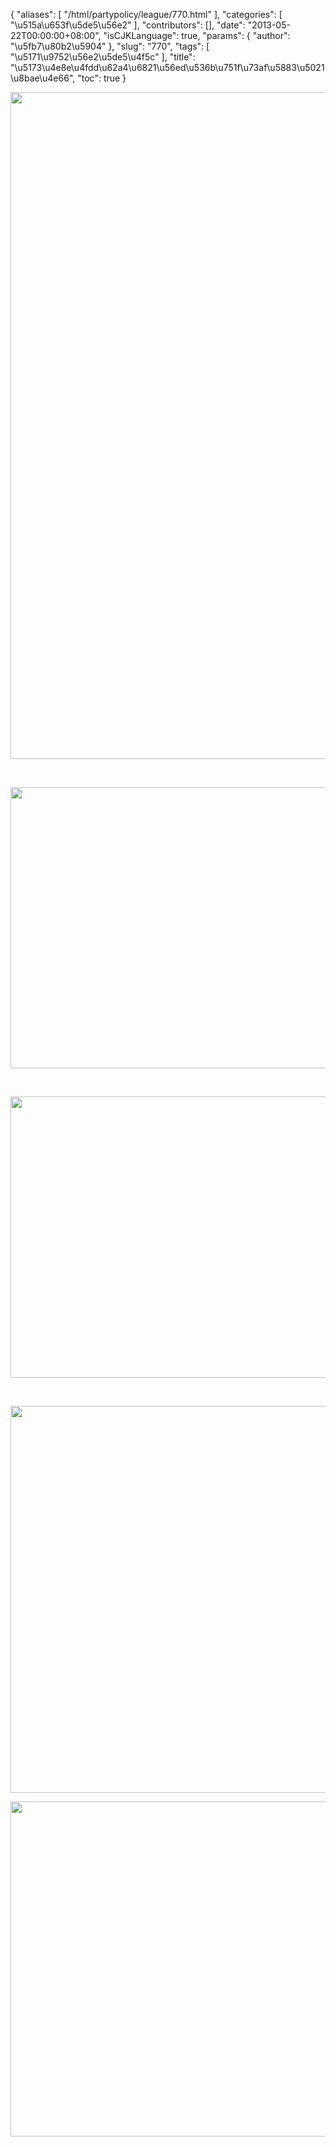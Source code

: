 {
    "aliases": [
        "/html/partypolicy/league/770.html"
    ],
    "categories": [
        "\u515a\u653f\u5de5\u56e2"
    ],
    "contributors": [],
    "date": "2013-05-22T00:00:00+08:00",
    "isCJKLanguage": true,
    "params": {
        "author": "\u5fb7\u80b2\u5904"
    },
    "slug": "770",
    "tags": [
        "\u5171\u9752\u56e2\u5de5\u4f5c"
    ],
    "title": "\u5173\u4e8e\u4fdd\u62a4\u6821\u56ed\u536b\u751f\u73af\u5883\u5021\u8bae\u4e66",
    "toc": true
}

<img
    src="https://cdn.tfls.online/mirror/full/c6a19885f38166f7de5ad71db5a4fb860e8c0d82.jpg"
    style="display:block;margin-left:auto;margin-right:auto;"
    decoding="async"
    fetchpriority="auto"
    loading="lazy"
    height="1067"
    width="600"
/>

 


<img
    src="https://cdn.tfls.online/mirror/full/5ac6b917aed5a74894df32d1906ebb0dfbafd078.jpg"
    style="display:block;margin-left:auto;margin-right:auto;"
    decoding="async"
    fetchpriority="auto"
    loading="lazy"
    height="450"
    width="600"
/>

 


<img
    src="https://cdn.tfls.online/mirror/full/1aedf5d878c61a9d115ca525440f9977a61c4105.jpg"
    style="display:block;margin-left:auto;margin-right:auto;"
    decoding="async"
    fetchpriority="auto"
    loading="lazy"
    height="450"
    width="600"
/>

 


<img
    src="https://cdn.tfls.online/mirror/full/aab99a8004a74d8200596c9251fff631e777932b.jpg"
    style="display:block;margin-left:auto;margin-right:auto;"
    decoding="async"
    fetchpriority="auto"
    loading="lazy"
    height="619"
    width="568"
/>


<img
    src="https://cdn.tfls.online/mirror/full/4d19fb29633d89a70a1dcd592fb38598edc7b785.jpg"
    style="display:block;margin-left:auto;margin-right:auto;"
    decoding="async"
    fetchpriority="auto"
    loading="lazy"
    height="536"
    width="575"
/>

